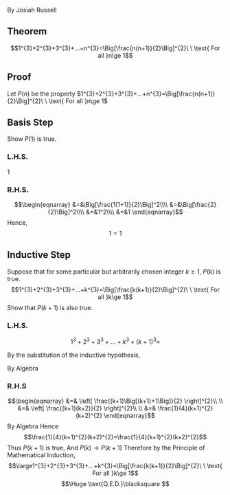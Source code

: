 By Josiah Russell
## Theorem
$$1^{3}+2^{3}+3^{3}+...+n^{3}=\Big[\frac{n(n+1)}{2}\Big]^{2}\ \ \text{ For all }n\ge 1$$
## Proof
Let $P(n)$ be the property $1^{3}+2^{3}+3^{3}+...+n^{3}=\Big[\frac{n(n+1)}{2}\Big]^{2}\ \ \text{ For all }n\ge 1$
## Basis Step
Show $P(1)$ is true.
### L.H.S.
$1$
### R.H.S.
$$\begin{eqnarray} 
&=&\Big[\frac{1(1+1)}{2}\Big]^2\\\\
&=&\Big[\frac{2}{2}\Big]^2\\\\
&=&1^2\\\\
&=&1
\end{eqnarray}$$
Hence,
$$1=1$$
## Inductive Step
Suppose that for some particular but arbitrarily chosen integer $k\ge1$,  $P(k)$ is true.
$$1^{3}+2^{3}+3^{3}+...+k^{3}=\Big[\frac{k(k+1)}{2}\Big]^{2}\ \ \text{ For all }k\ge 1$$
Show that $P(k+1)$ is also true.
### L.H.S.
$$1^{3}+2^{3}+3^{3}+...+k^{3}+(k+1)^3=$$

By the substitution of the inductive hypothesis,

By Algebra
### R.H.S
$$\begin{eqnarray}
&=& \left[ \frac{(k+1)\Big[(k+1)+1\Big]}{2} \right]^{2}\\ \\
&=& \left[ \frac{(k+1)(k+2)}{2} \right]^{2}\\ \\
&=& \frac{1}{4}(k+1)^{2}(k+2)^{2}
\end{eqnarray}$$
By Algebra
Hence $$\frac{1}{4}(k+1)^{2}(k+2)^{2}=\frac{1}{4}(k+1)^{2}(k+2)^{2}$$
Thus $P(k+1)$  is true, 
And $P(k) \longrightarrow P(k+1)$
Therefore by the Principle of Mathematical Induction,
$$\large1^{3}+2^{3}+3^{3}+...+k^{3}=\Big[\frac{k(k+1)}{2}\Big]^{2}\ \ \text{ For all }k\ge 1$$
$$\Huge \text{Q.E.D.}\blacksquare $$
